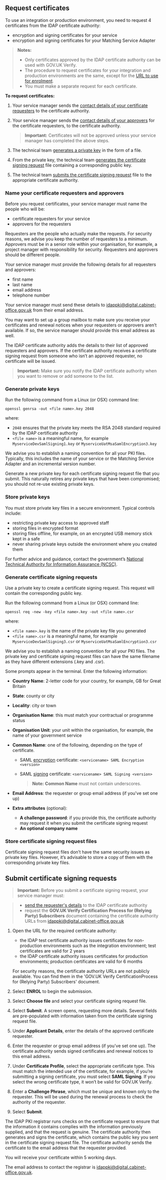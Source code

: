 ## Request certificates

To use an integration or production environment, you need to request 4
certificates from the IDAP certificate authority:

* encryption and signing certificates for your service
* encryption and signing certificates for your Matching Service Adapter

> **Notes:**
>
> * Only certificates approved by the IDAP certificate authority can be used with GOV.UK Verify.
> * The procedure to request certificates for your integration and production environments are the same, except for the [URL to use for enrolment](#submit-certificate-signing-requests).
> * You must make a separate request for each certificate.

**To request certificates:**

1. Your service manager sends the [contact details of your certificate requesters](#name-your-certificate-requesters-and-approvers) to the certificate authority.
1. Your service manager sends the [contact details of your approvers](#name-your-certificate-requesters-and-approvers) for the certificate requesters, to the certificate authority.

    > **Important:** Certificates will not be approved unless your service manager has completed the above steps.

1. The technical team [generates a private key](#generate-private-keys) in the form of a file.
1. From the private key, the technical team [generates the certificate signing request](#generate-certificate-signing-requests) file containing a corresponding public key.
1. The technical team [submits the certificate signing request](#submit-certificate-signing-requests) file to the appropriate certificate authority.

### Name your certificate requesters and approvers

Before you request certificates, your service manager must name the people who will be:

* certificate requesters for your service
* approvers for the requesters

Requesters are the people who actually make the requests.
For security reasons, we advise you keep the number of requesters to a
minimum. Approvers must be in a senior role within your organisation,
for example, a project manager with responsibility for security.
Requesters and approvers should be different people.

Your service manager must provide the following details for all
requesters and approvers:

* first name
* last name
* email address
* telephone number

Your service manager must send these details to <idappki@digital.cabinet-office.gov.uk> from their email address. 

You may want to set up a group mailbox to make sure you receive your
certificates and renewal notices when your requesters or approvers
aren’t available. If so, the service manager should provide this email
address as well.

The IDAP certificate authority adds the details to their list of
approved requesters and approvers. If the certificate authority receives
a certificate signing request from someone who isn’t an approved
requester, no certificate will be issued.

> **Important:** Make sure you notify the IDAP certificate authority when you want to
> remove or add someone to the list.

### Generate private keys

Run the following command from a Linux (or OSX) command line:

    openssl genrsa -out <file name>.key 2048

where:

* `2048` ensures that the private key meets the RSA 2048 standard required by the IDAP certificate authority
* `<file name>` is a meaningful name, for example `MyserviceDevSamlSigning1.key` or `MyserviceUatMsaSamlEncryption3.key`

We advise you to establish a naming convention for all your PKI files.
Typically, this includes the name of your service or the Matching
Service Adapter and an incremental version number.

Generate a new private key for each certificate signing request file
that you submit. This naturally retires any private keys that have been
compromised; you should not re-use existing private keys.

### Store private keys

You must store private key files in a secure environment. Typical
controls include:

* restricting private key access to approved staff
* storing files in encrypted format
* storing files offline, for example, on an encrypted USB memory stick kept in a safe
* never sharing private keys outside the environment where you created them

For further advice and guidance, contact the government’s [National
Technical Authority for Information Assurance
(NCSC)](https://www.ncsc.gov.uk/).

### Generate certificate signing requests

Use a private key to create a certificate signing request. This request
will contain the corresponding public key.

Run the following command from a Linux (or OSX) command line:

    openssl req -new -key <file name>.key -out <file name>.csr

where:

* `<file name>.key` is the name of the private key file you generated
* `<file name>.csr` is a meaningful name, for example `MyserviceDevSamlSigning3.csr` or `MyserviceUatMsaSamlEncryption3.csr`

We advise you to establish a naming convention for all your PKI files.
The private key and certificate signing request files can have the same
filename as they have different extensions (.key and .csr).

Some prompts appear in the terminal. Enter the following information:

* **Country Name**: 2-letter code for your country, for example, GB for Great Britain
* **State**: county or city
* **Locality**: city or town
* **Organisation Name**: this must match your contractual or programme status
* **Organisation Unit**: your unit within the organisation, for example, the name of your government service
* **Common Name**: one of the following, depending on the type of certificate.
  * SAML [encryption](#encryption-certificates) certificate: `<servicename> SAML Encryption <version>`
  * SAML [signing](#signing-certificates) certificate: `<servicename> SAML Signing <version>`

    > **Note:** **Common Name** must not contain underscores.

* **Email Address**: the requester or group email address (if you've set one up)
* **Extra attributes** (optional):
  * **A challenge password**: if you provide this, the certificate authority may request it when you submit the certificate signing request
  * **An optional company name**

### Store certificate signing request files

Certificate signing request files don’t have the same security issues as
private key files. However, it’s advisable to store a copy of them with
the corresponding private key files.

## Submit certificate signing requests

> **Important:** Before you submit a certificate signing request, your service manager
> must:

>  * [send the requester's details](#name-your-certificate-requesters-and-approvers) to the IDAP certificate authority
>  * request the **GOV.UK Verify Certification Process for (Relying Party) Subscribers** document containing the certificate authority URLs from <idappki@digital.cabinet-office.gov.uk>

1. Open the URL for the required certificate authority:
    * the IDAP test certificate authority issues certificates for non-production environments such as the integration environment; test certificates are valid for 2 years
    * the IDAP certificate authority issues certificates for production environments; production certificates are valid for 6 months

    For security reasons, the certificate authority URLs are not publicly available. You can find them in the 'GOV.UK Verify CertificationProcess for (Relying Party) Subscribers' document.

1. Select **ENROL** to begin the submission.
1. Select **Choose file** and select your certificate signing request file.
1. Select **Submit**. A screen opens, requesting more details. Several fields are pre-populated with information taken from the certificate signing request file.
1. Under **Applicant Details**, enter the details of the approved certificate requester.
1. Enter the requester or group email address (if you've set one up). The certificate authority sends signed certificates and renewal notices to this email address.
1. Under **Certificate Profile**, select the appropriate certificate type. This must match the intended use of the certificate, for example, if you’re submitting a signing certificate, you must select **SAML Signing**. If you select the wrong certificate type, it won’t be valid for GOV.UK Verify.
1. Enter a **Challenge Phrase**, which must be unique and known only to the requester. This will be used during the renewal process to check the authority of the requester.
1. Select **Submit**.

The IDAP PKI registrar runs checks on the certificate request to ensure
that the information it contains complies with the information
previously supplied, and that the request is genuine. The certificate
authority then generates and signs the certificate, which contains the
public key you sent in the certificate signing request file. The
certificate authority sends the certificate to the email address that
the requester provided.

You will receive your certificate within 5 working days.

The email address to contact the registrar is <idappki@digital.cabinet-office.gov.uk>.
